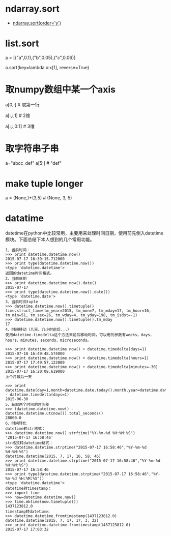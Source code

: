 # ndarray.sort
- [ndarray.sort(order='y')](https://docs.scipy.org/doc/numpy-1.15.1/reference/generated/numpy.ndarray.sort.html#numpy.ndarray.sort)

# list.sort
a = [("a",0.1),("b",0.05),("c",0.06)]

a.sort(key=lambda x:x[1], reverse=True)

# 取numpy数组中某一个axis
a[0,:] # 取第一行

a[:,:,1] # 2维

a[:,:,0:1] # 3维

# 取字符串子串
a="abcc_def"
a[5:] # "def"

# make tuple longer
a = (None,)+(3,5) # (None, 3, 5)

# datatime
datetime在python中比较常用，主要用来处理时间日期，使用前先倒入datetime模块。下面总结下本人想到的几个常用功能。
```
1、当前时间：
>>> print datetime.datetime.now()
2015-07-17 16:39:15.712000
>>> print type(datetime.datetime.now())
<type 'datetime.datetime'>
返回的datetime时间格式。
2、当前日期
>>> print datetime.datetime.now().date()
2015-07-17
>>> print type(datetime.datetime.now().date())
<type 'datetime.date'>
3、当前时间tuple
>>> datetime.datetime.now().timetuple()
time.struct_time(tm_year=2015, tm_mon=7, tm_mday=17, tm_hour=16, tm_min=51, tm_sec=26, tm_wday=4, tm_yday=198, tm_isdst=-1)
>>> datetime.datetime.now().timetuple().tm_mday
17
4、时间移动（几天、几小时前后...）
使用datetime.timedelta这个方法来前后移动时间，可以用的参数有weeks，days，hours，minutes，seconds，microseconds。

>>> print datetime.datetime.now() + datetime.timedelta(days=1)
2015-07-18 16:49:48.574000
>>> print datetime.datetime.now() + datetime.timedelta(hours=1)
2015-07-17 17:49:57.122000
>>> print datetime.datetime.now() + datetime.timedelta(minutes=-30)
2015-07-17 16:20:08.619000
上个月最后一天

>>> print datetime.date(day=1,month=datetime.date.today().month,year=datetime.date.today().year) - datetime.timedelta(days=1)
2015-06-30
5、获取两个时间的时间差
>>> (datetime.datetime.now() - datetime.datetime.utcnow()).total_seconds()
28800.0
6、时间转化
datetime转str格式：
>>> datetime.datetime.now().strftime("%Y-%m-%d %H:%M:%S")
'2015-07-17 16:58:46'
str格式转datetime格式：
>>> datetime.datetime.strptime("2015-07-17 16:58:46","%Y-%m-%d %H:%M:%S")
datetime.datetime(2015, 7, 17, 16, 58, 46)
>>> print datetime.datetime.strptime("2015-07-17 16:58:46","%Y-%m-%d %H:%M:%S")
2015-07-17 16:58:46
>>> print type(datetime.datetime.strptime("2015-07-17 16:58:46","%Y-%m-%d %H:%M:%S"))
<type 'datetime.datetime'>
datetime转timestamp：
>>> import time
>>> now=datetime.datetime.now()
>>> time.mktime(now.timetuple())
1437123812.0
timestamp转datetime:
>>> datetime.datetime.fromtimestamp(1437123812.0)
datetime.datetime(2015, 7, 17, 17, 3, 32)
>>> print datetime.datetime.fromtimestamp(1437123812.0)
2015-07-17 17:03:32
```

